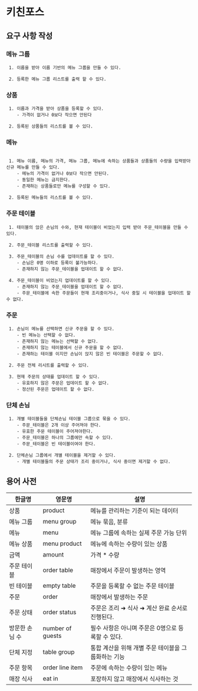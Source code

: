# 키친포스

## 요구 사항 작성

### 메뉴 그룹
```
 1. 이름을 받아 이름 기반의 메뉴 그룹을 만들 수 있다.
 
 2. 등록한 메뉴 그룹 리스트를 출력 할 수 있다.
```

### 상품
```
 1. 이름과 가격을 받아 상품을 등록할 수 있다.
    - 가격이 없거나 0보다 작으면 안된다
 
 2. 등록된 상품들의 리스트를 볼 수 있다.
```

### 메뉴
```
 
 1. 메뉴 이름, 메뉴의 가격, 메뉴 그룹, 메뉴에 속하는 상품들과 상품들의 수량을 입력받아 신규 메뉴를 만들 수 있다.
    - 메뉴의 가격이 없거나 0보다 작으면 안된다.
    - 동일한 메뉴는 금지한다.
    - 존재하는 상품들로만 메뉴를 구성할 수 있다.
 
 2. 등록된 메뉴들의 리스트를 볼 수 있다.
```
### 주문 테이블
```
 1. 테이블의 앉은 손님의 수와, 현재 테이블이 비었는지 입력 받아 주문_테이블을 만들 수 있다.

 2. 주문_테이블 리스트를 출력할 수 있다.
 
 3. 주문_테이블의 손님 수를 업데이트를 할 수 있다.
    - 손님은 0명 이하로 등록이 불가능하다.
    - 존재하지 않는 주문_테이블을 업데이트 할 수 없다.
 
 4. 주문_테이블이 비었는지 업데이트를 할 수 있다. 
    - 존재하지 않는 주문_테이블을 업데이트 할 수 없다.
    - 주문_테이블에 속한 주문들이 현재 조리중이거나, 식사 중일 시 테이블을 업데이트 할 수 없다.

```

### 주문
```
 1. 손님이 메뉴를 선택하면 신규 주문을 할 수 있다.
    - 빈 메뉴는 선택할 수 없다.
    - 존재하지 않는 메뉴는 선택할 수 없다.
    - 존재하지 않는 테이블에서 신규 주문을 할 수 없다.
    - 존재하는 테이블 이지만 손님이 앉지 않은 빈 테이블은 주문할 수 없다.
 
 2. 주문 전체 리시트를 출력할 수 있다.
 
 3. 현재 주문의 상태를 업데이트 할 수 있다.
    - 유효하지 않은 주문은 업데이트 할 수 없다.
    - 정산된 주문은 업데이트 할 수 없다.
```

### 단체 손님
```
 1. 개별 테이블들을 단체손님 테이블 그룹으로 묶을 수 있다.
    - 주문_테이블은 2개 이상 주어져야 한다.
    - 유효한 주문 테이블이 주어져야한다.
    - 주문_테이블은 하나의 그룹에만 속할 수 있다.
    - 주문_테이블은 빈 테이블이여야 한다.
 
 2. 단체손님 그룹에서 개별 테이블을 제거할 수 있다.
    - 개별 테이블들의 주문 상태가 조리 중이거나, 식사 중이면 제거할 수 없다.

```

## 용어 사전

| 한글명 | 영문명 | 설명 |
| --- | --- | --- |
| 상품 | product | 메뉴를 관리하는 기준이 되는 데이터 |
| 메뉴 그룹 | menu group | 메뉴 묶음, 분류 |
| 메뉴 | menu | 메뉴 그룹에 속하는 실제 주문 가능 단위 |
| 메뉴 상품 | menu product | 메뉴에 속하는 수량이 있는 상품 |
| 금액 | amount | 가격 * 수량 |
| 주문 테이블 | order table | 매장에서 주문이 발생하는 영역 |
| 빈 테이블 | empty table | 주문을 등록할 수 없는 주문 테이블 |
| 주문 | order | 매장에서 발생하는 주문 |
| 주문 상태 | order status | 주문은 조리 ➜ 식사 ➜ 계산 완료 순서로 진행된다. |
| 방문한 손님 수 | number of guests | 필수 사항은 아니며 주문은 0명으로 등록할 수 있다. |
| 단체 지정 | table group | 통합 계산을 위해 개별 주문 테이블을 그룹화하는 기능 |
| 주문 항목 | order line item | 주문에 속하는 수량이 있는 메뉴 |
| 매장 식사 | eat in | 포장하지 않고 매장에서 식사하는 것 |
